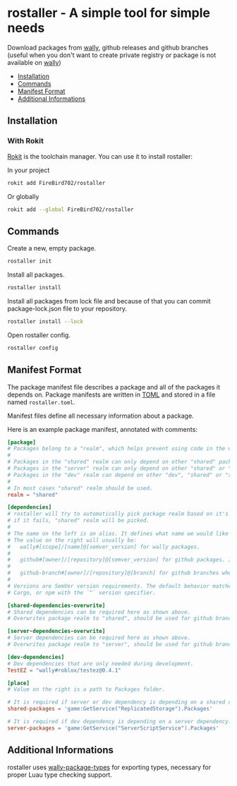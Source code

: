 # rostaller - A simple tool for simple needs

Download packages from [wally][wally], github releases and github branches (useful when you don't want to create private registry or package is not available on [wally][wally])

[wally]: https://github.com/UpliftGames/wally

* [Installation](#installation)
* [Commands](#commands)
* [Manifest Format](#manifest-format)
* [Additional Informations](#additional-informations)

## Installation

### With Rokit

[Rokit][rokit] is the toolchain manager. You can use it to install rostaller:

In your project

```bash
rokit add FireBird702/rostaller
```

Or globally

```bash
rokit add --global FireBird702/rostaller
```

[rokit]: https://github.com/rojo-rbx/rokit

## Commands

Create a new, empty package.

```sh
rostaller init
```

Install all packages.

```sh
rostaller install
```

Install all packages from lock file and because of that you can commit package-lock.json file to your repository.

```sh
rostaller install --lock
```

Open rostaller config.

```sh
rostaller config
```

## Manifest Format

[toml]: https://toml.io/
The package manifest file describes a package and all of the packages it depends on. Package manifests are written in [TOML][toml] and stored in a file named `rostaller.toml`.

Manifest files define all necessary information about a package.

Here is an example package manifest, annotated with comments:

```toml
[package]
# Packages belong to a "realm", which helps prevent using code in the wrong context.
#
# Packages in the "shared" realm can only depend on other "shared" packages.
# Packages in the "server" realm can only depend on other "shared" or "server" packages.
# Packages in the "dev" realm can depend on other "dev", "shared" or "server" packages.
#
# In most cases "shared" realm should be used.
realm = "shared"

[dependencies]
# rostaller will try to automatically pick package realm based on it's .toml file,
# if it fails, "shared" realm will be picked.
#
# The name on the left is an alias. It defines what name we would like to use to refer to this package.
# The value on the right will usually be:
#   wally#[scope]/[name]@[semver_version] for wally packages.
#
#   github#[owner]/[repository]@[semver_version] for github packages. If no semver_version specified then latest tag will be choosen.
#
#   github-branch#[owner]/[repository]@[branch] for github branches when no releases are available.
#
# Versions are SemVer version requirements. The default behavior matches
# Cargo, or npm with the `^` version specifier.

[shared-dependencies-overwrite]
# Shared dependencies can be required here as shown above.
# Overwrites package realm to "shared", should be used for github branches.

[server-dependencies-overwrite]
# Server dependencies can be required here as shown above.
# Overwrites package realm to "server", should be used for github branches.

[dev-dependencies]
# Dev dependencies that are only needed during development.
TestEZ = "wally#roblox/testez@0.4.1"

[place]
# Value on the right is a path to Packages folder.

# It is required if server or dev dependency is depending on a shared dependency.
shared-packages = 'game:GetService("ReplicatedStorage").Packages'

# It is required if dev dependency is depending on a server dependency.
server-packages = 'game:GetService("ServerScriptService").Packages'
```

## Additional Informations

rostaller uses [wally-package-types](https://github.com/JohnnyMorganz/wally-package-types) for exporting types, necessary for proper Luau type checking support.
